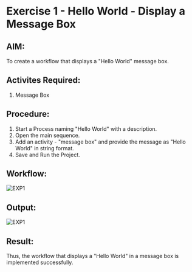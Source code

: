 # Exercise 1 - Hello World - Display a Message Box

## AIM: 
  To create a workflow that displays a "Hello World" message box.

## Activites Required:
  1. Message Box

## Procedure:
  1. Start a Process naming "Hello World" with a description.
  2. Open the main sequence.
  3. Add an activity - "message box" and provide the message as "Hello World" in string format.
  4. Save and Run the Project.

## Workflow:
![EXP1](https://github.com/user-attachments/assets/792c2bc3-7655-4845-b5b7-892f971bead6)

## Output:
![EXP1](https://github.com/user-attachments/assets/c1f44001-6b31-476e-8ac7-1881ac8abc71)

## Result:
  Thus, the workflow that displays a "Hello World" in a message box is implemented successfully.
